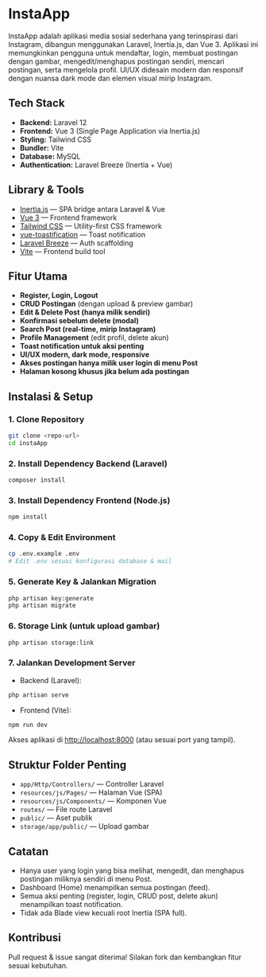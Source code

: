 # InstaApp

InstaApp adalah aplikasi media sosial sederhana yang terinspirasi dari Instagram, dibangun menggunakan Laravel, Inertia.js, dan Vue 3. Aplikasi ini memungkinkan pengguna untuk mendaftar, login, membuat postingan dengan gambar, mengedit/menghapus postingan sendiri, mencari postingan, serta mengelola profil. UI/UX didesain modern dan responsif dengan nuansa dark mode dan elemen visual mirip Instagram.

## Tech Stack

-   **Backend:** Laravel 12
-   **Frontend:** Vue 3 (Single Page Application via Inertia.js)
-   **Styling:** Tailwind CSS
-   **Bundler:** Vite
-   **Database:** MySQL
-   **Authentication:** Laravel Breeze (Inertia + Vue)

## Library & Tools

-   [Inertia.js](https://inertiajs.com/) — SPA bridge antara Laravel & Vue
-   [Vue 3](https://vuejs.org/) — Frontend framework
-   [Tailwind CSS](https://tailwindcss.com/) — Utility-first CSS framework
-   [vue-toastification](https://github.com/Maronato/vue-toastification) — Toast notification
-   [Laravel Breeze](https://laravel.com/docs/10.x/starter-kits#breeze-and-inertia) — Auth scaffolding
-   [Vite](https://vitejs.dev/) — Frontend build tool

## Fitur Utama

-   **Register, Login, Logout**
-   **CRUD Postingan** (dengan upload & preview gambar)
-   **Edit & Delete Post (hanya milik sendiri)**
-   **Konfirmasi sebelum delete (modal)**
-   **Search Post (real-time, mirip Instagram)**
-   **Profile Management** (edit profil, delete akun)
-   **Toast notification untuk aksi penting**
-   **UI/UX modern, dark mode, responsive**
-   **Akses postingan hanya milik user login di menu Post**
-   **Halaman kosong khusus jika belum ada postingan**

## Instalasi & Setup

### 1. Clone Repository

```bash
git clone <repo-url>
cd instaApp
```

### 2. Install Dependency Backend (Laravel)

```bash
composer install
```

### 3. Install Dependency Frontend (Node.js)

```bash
npm install
```

### 4. Copy & Edit Environment

```bash
cp .env.example .env
# Edit .env sesuai konfigurasi database & mail
```

### 5. Generate Key & Jalankan Migration

```bash
php artisan key:generate
php artisan migrate
```

### 6. Storage Link (untuk upload gambar)

```bash
php artisan storage:link
```

### 7. Jalankan Development Server

-   Backend (Laravel):

```bash
php artisan serve
```

-   Frontend (Vite):

```bash
npm run dev
```

Akses aplikasi di [http://localhost:8000](http://localhost:8000) (atau sesuai port yang tampil).

## Struktur Folder Penting

-   `app/Http/Controllers/` — Controller Laravel
-   `resources/js/Pages/` — Halaman Vue (SPA)
-   `resources/js/Components/` — Komponen Vue
-   `routes/` — File route Laravel
-   `public/` — Aset publik
-   `storage/app/public/` — Upload gambar

## Catatan

-   Hanya user yang login yang bisa melihat, mengedit, dan menghapus postingan miliknya sendiri di menu Post.
-   Dashboard (Home) menampilkan semua postingan (feed).
-   Semua aksi penting (register, login, CRUD post, delete akun) menampilkan toast notification.
-   Tidak ada Blade view kecuali root Inertia (SPA full).

## Kontribusi

Pull request & issue sangat diterima! Silakan fork dan kembangkan fitur sesuai kebutuhan.
